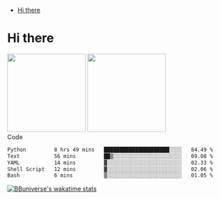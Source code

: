 <!--ts-->
* [Hi there](#hi-there)

<!-- Created by https://github.com/ekalinin/github-markdown-toc -->
<!-- Added by: runner, at: Wed Sep 27 04:19:34 UTC 2023 -->

<!--te-->


# Hi there

<!--
**BBuniverse/BBuniverse** is a ✨ _special_ ✨ repository because its `README.md` (this file) appears on your GitHub profile.

Here are some ideas to get you started:

- 🔭 I’m currently working on ...
- 🌱 I’m currently learning ...
- 👯 I’m looking to collaborate on ...
- 🤔 I’m looking for help with ...
- 💬 Ask me about ...
- 📫 How to reach me: ...
- 😄 Pronouns: ...
- ⚡ Fun fact: ...
-->


<div display="flex">
  <img src="https://github-readme-stats.vercel.app/api?username=BBuniverse&show_icons=true&count_private=true&theme=radical&hide_border=true" height="180"/>
  <img src="https://github-readme-stats.vercel.app/api/top-langs/?username=BBuniverse&layout=compact&theme=radical&hide_border=true" height="180"/>
</div
     

## Code
<!--START_SECTION:waka-->

```txt
Python         8 hrs 49 mins   █████████████████████░░░░   84.49 %
Text           56 mins         ██▒░░░░░░░░░░░░░░░░░░░░░░   09.08 %
YAML           14 mins         ▓░░░░░░░░░░░░░░░░░░░░░░░░   02.33 %
Shell Script   12 mins         ▓░░░░░░░░░░░░░░░░░░░░░░░░   02.06 %
Bash           6 mins          ▒░░░░░░░░░░░░░░░░░░░░░░░░   01.05 %
```

<!--END_SECTION:waka-->
     
[![BBuniverse's wakatime stats](https://github-readme-stats.vercel.app/api/wakatime?username=BBuniverse)](https://github.com/anuraghazra/github-readme-stats)
